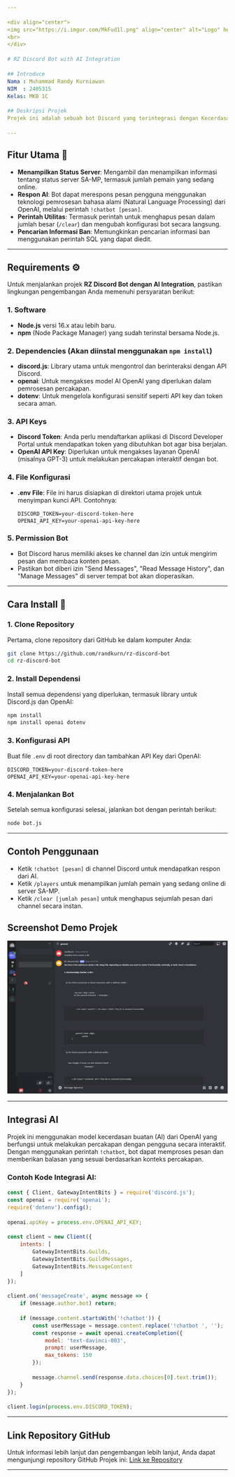 ```yaml
---

<div align="center">
<img src="https://i.imgur.com/MkFud1l.png" align="center" alt="Logo" height="100">
<br>
</div>

# RZ Discord Bot with AI Integration

## Introduce
Nama : Muhammad Randy Kurniawan 
NIM  : 2405315
Kelas: MKB 1C

## Deskripsi Projek
Projek ini adalah sebuah bot Discord yang terintegrasi dengan Kecerdasan Buatan (AI) menggunakan API dari OpenAI. Bot ini dapat melakukan percakapan secara dinamis dengan pengguna, menjawab pertanyaan, dan memproses perintah khusus terkait server SA-MP (San Andreas Multiplayer). Bot ini dirancang untuk komunitas SA-MP, dengan kemampuan untuk menampilkan informasi tentang server dan memberikan fitur interaktif melalui AI chatbot.

---
```


## Fitur Utama 📍
- **Menampilkan Status Server**: Mengambil dan menampilkan informasi tentang status server SA-MP, termasuk jumlah pemain yang sedang online.
- **Respon AI**: Bot dapat merespons pesan pengguna menggunakan teknologi pemrosesan bahasa alami (Natural Language Processing) dari OpenAI, melalui perintah `!chatbot [pesan]`.
- **Perintah Utilitas**: Termasuk perintah untuk menghapus pesan dalam jumlah besar (`/clear`) dan mengubah konfigurasi bot secara langsung.
- **Pencarian Informasi Ban**: Memungkinkan pencarian informasi ban menggunakan perintah SQL yang dapat diedit.

---

## Requirements ⚙️

Untuk menjalankan projek **RZ Discord Bot dengan AI Integration**, pastikan lingkungan pengembangan Anda memenuhi persyaratan berikut:

### 1. **Software**
- **Node.js** versi 16.x atau lebih baru.
- **npm** (Node Package Manager) yang sudah terinstal bersama Node.js.

### 2. **Dependencies** (Akan diinstal menggunakan `npm install`)
- **discord.js**: Library utama untuk mengontrol dan berinteraksi dengan API Discord.
- **openai**: Untuk mengakses model AI OpenAI yang diperlukan dalam pemrosesan percakapan.
- **dotenv**: Untuk mengelola konfigurasi sensitif seperti API key dan token secara aman.

### 3. **API Keys**
- **Discord Token**: Anda perlu mendaftarkan aplikasi di Discord Developer Portal untuk mendapatkan token yang dibutuhkan bot agar bisa berjalan.
- **OpenAI API Key**: Diperlukan untuk mengakses layanan OpenAI (misalnya GPT-3) untuk melakukan percakapan interaktif dengan bot.

### 4. **File Konfigurasi**
- **.env File**: File ini harus disiapkan di direktori utama projek untuk menyimpan kunci API. Contohnya:
  ```
  DISCORD_TOKEN=your-discord-token-here
  OPENAI_API_KEY=your-openai-api-key-here
  ```

### 5. **Permission Bot**
- Bot Discord harus memiliki akses ke channel dan izin untuk mengirim pesan dan membaca konten pesan.
- Pastikan bot diberi izin "Send Messages", "Read Message History", dan "Manage Messages" di server tempat bot akan dioperasikan.

---


## Cara Install 📝

### 1. Clone Repository
Pertama, clone repository dari GitHub ke dalam komputer Anda:
```bash
git clone https://github.com/randkurn/rz-discord-bot
cd rz-discord-bot
```

### 2. Install Dependensi
Install semua dependensi yang diperlukan, termasuk library untuk Discord.js dan OpenAI:
```bash
npm install
npm install openai dotenv
```

### 3. Konfigurasi API
Buat file `.env` di root directory dan tambahkan API Key dari OpenAI:
```
DISCORD_TOKEN=your-discord-token-here
OPENAI_API_KEY=your-openai-api-key-here
```

### 4. Menjalankan Bot
Setelah semua konfigurasi selesai, jalankan bot dengan perintah berikut:
```bash
node bot.js
```

---

## Contoh Penggunaan

- Ketik `!chatbot [pesan]` di channel Discord untuk mendapatkan respon dari AI.
- Ketik `/players` untuk menampilkan jumlah pemain yang sedang online di server SA-MP.
- Ketik `/clear [jumlah pesan]` untuk menghapus sejumlah pesan dari channel secara instan.


## Screenshot Demo Projek
![Projek Screenshot](./Demo-RZ-Bot.png)

---

## Integrasi AI

Projek ini menggunakan model kecerdasan buatan (AI) dari OpenAI yang berfungsi untuk melakukan percakapan dengan pengguna secara interaktif. Dengan menggunakan perintah `!chatbot`, bot dapat memproses pesan dan memberikan balasan yang sesuai berdasarkan konteks percakapan.

### Contoh Kode Integrasi AI:

```javascript
const { Client, GatewayIntentBits } = require('discord.js');
const openai = require('openai');
require('dotenv').config();

openai.apiKey = process.env.OPENAI_API_KEY;

const client = new Client({
    intents: [
        GatewayIntentBits.Guilds,
        GatewayIntentBits.GuildMessages,
        GatewayIntentBits.MessageContent
    ]
});

client.on('messageCreate', async message => {
    if (message.author.bot) return;

    if (message.content.startsWith('!chatbot')) {
        const userMessage = message.content.replace('!chatbot ', '');
        const response = await openai.createCompletion({
            model: 'text-davinci-003',
            prompt: userMessage,
            max_tokens: 150
        });

        message.channel.send(response.data.choices[0].text.trim());
    }
});

client.login(process.env.DISCORD_TOKEN);
```

---

## Link Repository GitHub
Untuk informasi lebih lanjut dan pengembangan lebih lanjut, Anda dapat mengunjungi repository GitHub Projek ini:
[Link ke Repository]([https://github.com/randkurn/rz-discord-bot])

---

